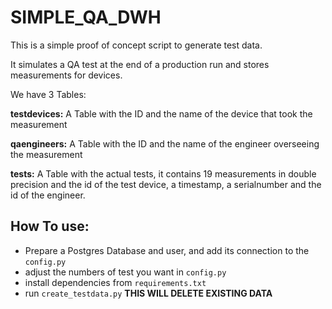 # SIMPLE_QA_DWH

This is a simple proof of concept script to generate test data.

It simulates a QA test at the end of a production run and stores measurements for devices.


We have 3 Tables:


**testdevices:**
A Table with the ID and the name of the device that took the measurement

**qaengineers:**
A Table with the ID and the name of the engineer overseeing the measurement


**tests:**
A Table with the actual tests, it contains 19 measurements in double precision and the id of the test device, a timestamp, a serialnumber and the id of the engineer.


## How To use:

- Prepare a Postgres Database and user, and add its connection to the `config.py`
- adjust the numbers of test you want in `config.py`
- install dependencies from `requirements.txt`
- run `create_testdata.py`  **THIS WILL DELETE EXISTING DATA**
